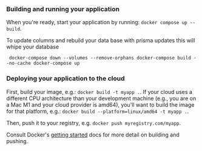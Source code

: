 ### Building and running your application

When you're ready, start your application by running:
`docker compose up --build`.

To update columns and rebuild your data base with prisma updates
this will whipe your database

` docker-compose down --volumes --remove-orphans
docker-compose build --no-cache
docker-compose up`

### Deploying your application to the cloud

First, build your image, e.g.: `docker build -t myapp .`.
If your cloud uses a different CPU architecture than your development
machine (e.g., you are on a Mac M1 and your cloud provider is amd64),
you'll want to build the image for that platform, e.g.:
`docker build --platform=linux/amd64 -t myapp .`.

Then, push it to your registry, e.g. `docker push myregistry.com/myapp`.

Consult Docker's [getting started](https://docs.docker.com/go/get-started-sharing/)
docs for more detail on building and pushing.